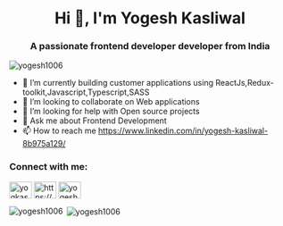<h1 align="center">Hi 👋, I'm Yogesh Kasliwal</h1>
<h3 align="center">A passionate frontend developer developer from India</h3>

<p align="left"> <img src="https://komarev.com/ghpvc/?username=yogesh1006&label=Profile%20views&color=0e75b6&style=flat" alt="yogesh1006" /> </p>

- 🌱 I’m currently building customer applications using ReactJs,Redux-toolkit,Javascript,Typescript,SASS
- 👯 I’m looking to collaborate on Web applications
- 🤝 I’m looking for help with Open source projects
- 💬 Ask me about Frontend Development
- 📫 How to reach me https://www.linkedin.com/in/yogesh-kasliwal-8b975a129/

<h3 align="left">Connect with me:</h3>
<p align="left">
<a href="https://twitter.com/yogkas1006" target="blank"><img align="center" src="https://raw.githubusercontent.com/rahuldkjain/github-profile-readme-generator/master/src/images/icons/Social/twitter.svg" alt="yogkas1006" height="30" width="40" /></a>
<a href="https://linkedin.com/in/https://www.linkedin.com/in/yogesh-kasliwal-8b975a129/" target="blank"><img align="center" src="https://raw.githubusercontent.com/rahuldkjain/github-profile-readme-generator/master/src/images/icons/Social/linked-in-alt.svg" alt="https://www.linkedin.com/in/yogesh-kasliwal-8b975a129/" height="30" width="40" /></a>
<a href="https://hashnode.com/yogesh06" target="blank"><img align="center" src="https://raw.githubusercontent.com/rahuldkjain/github-profile-readme-generator/master/src/images/icons/Social/hashnode.svg" alt="yogesh06" height="30" width="40" /></a>
</p>

<p><img align="left" src="https://github-readme-stats.vercel.app/api/top-langs?username=yogesh1006&show_icons=true&locale=en&layout=compact" alt="yogesh1006" /></p>

<p>&nbsp;<img align="center" src="https://github-readme-stats.vercel.app/api?username=yogesh1006&show_icons=true&locale=en" alt="yogesh1006" /></p>
